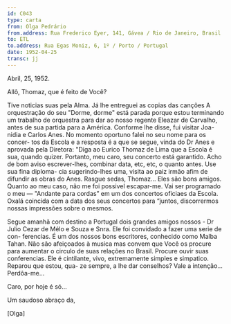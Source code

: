 ```yaml
---
id: C043
type: carta
from: Olga Pedrário
from.address: Rua Frederico Eyer, 141, Gávea / Rio de Janeiro, Brasil
to: ETL
to.address: Rua Egas Moniz, 6, 1º / Porto / Portugal
date: 1952-04-25
transc: jj
---
```


Abril, 25, 1952.

Allô, Thomaz, que é feito de Você?

Tive noticias suas pela Alma. Já lhe entreguei as copias das canções
A orquestração do seu "Dorme, dorme" está parada porque estou terminando
um trabalho de orquestra para dar ao nosso regente Eleazar de Carvalho,
antes de sua partida para a América. Conforme lhe disse, fui visitar Joa-
nidia e Carlos Anes. No momento oportuno falei no seu nome para os concer-
tos da Escola e a resposta é a que se segue, vinda do Dr Anes e aprovada
pela Diretora: "Diga ao Eurico Thomaz de Lima que a Escola é sua, quando
quizer. Portanto, meu caro, seu concerto está garantido. Acho de bom aviso
escrever-lhes, combinar data, etc, etc, o quanto antes. Use sua fina diploma-
cia sugerindo-lhes uma, visita ao paiz irmão afim de difundir as obras do
Anes. Rasgue sedas, Thomaz... Eles são bons amigos. Quanto ao meu caso, não
me foi possivel escapar-me. Vai ser programado o meu — "Andante para cordas”
em um dos concertos oficiaes da Escola. Oxalá coincida com a data dos seus
concertos para “juntos, discorrermos nossas impressões sobre o mesmos.

Segue amanhã com destino a Portugal dois grandes amigos nossos - Dr Julio
Cezar de Mélo e Souza e Snra. Ele foi convidado a fazer uma serie de con-
ferencias. É um dos nossos bons escritores, conhecido como Malba Tahan. Não
são afeiçoados à musica mas convem que Você os procure para aumentar o
circulo de suas relações no Brasil. Procure ouvir suas conferencias. Ele é
cintilante, vivo, extremamente simples e simpatico. Reparou que estou, qua-
ze sempre, a lhe dar conselhos? Vale a intenção... Perdôa-me...

Caro, por hoje é só...

Um saudoso abraço da,

[Olga]
